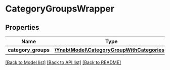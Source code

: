 # CategoryGroupsWrapper

## Properties
Name | Type | Description | Notes
------------ | ------------- | ------------- | -------------
**category_groups** | [**\Ynab\Model\CategoryGroupWithCategories[]**](CategoryGroupWithCategories.md) |  | 

[[Back to Model list]](../README.md#documentation-for-models) [[Back to API list]](../README.md#documentation-for-api-endpoints) [[Back to README]](../README.md)


